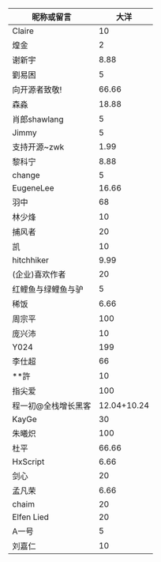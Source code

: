 | 昵称或留言      | 大洋    |
| ---------- | ----- |
| Claire     | 10    |
| 煌金         | 2     |
| 谢新宇        | 8.88  |
| 劉易困        | 5     |
| 向开源者致敬!    | 66.66 |
| 森淼         | 18.88 |
| 肖郎shawlang | 5     |
| Jimmy      | 5     |
| 支持开源~zwk | 1.99     |
| 黎科宁 | 8.88 |
| change | 5 |
| EugeneLee | 16.66 |
| 羽中 | 68 |
| 林少烽 | 10 |
| 捕风者 | 20 |
| 凯 | 10 |
| hitchhiker | 9.99 |
| (企业)喜欢作者 | 20 |
| 红鲤鱼与绿鲤鱼与驴 | 5 |
| 稀饭 | 6.66 |
| 周宗平 | 100 |
| 庞兴沛 | 10 |
| Y024 | 199 |
| 李仕超 | 66 |
| **許 | 10 |
| 指尖爱 | 100 |
| 程一初@全栈增长黑客 | 12.04+10.24 |
| KayGe | 30 |
| 朱曦炽 | 100 |
| 杜平 | 66.66 |
| HxScript | 6.66 |
| 剑心 | 20 |
| 孟凡荣 | 6.66 |
| chaim | 20 |
| Elfen Lied | 20 |
| A一号 | 5 | 
| 刘嘉仁 | 10 | 